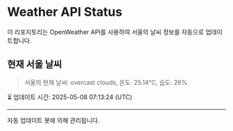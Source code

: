 
# Weather API Status

이 리포지토리는 OpenWeather API를 사용하여 서울의 날씨 정보를 자동으로 업데이트합니다.

## 현재 서울 날씨
> 서울의 현재 날씨: overcast clouds, 온도: 25.14°C, 습도: 26%

⏳ 업데이트 시간: 2025-05-08 07:13:24 (UTC)

---
자동 업데이트 봇에 의해 관리됩니다.

